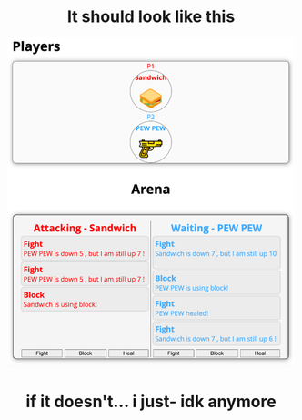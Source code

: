 <div align=center>
<h1>It should look like this</h1>
<img src="./public/screenshots/screenshot.png">
<h1>if it doesn't... i just- idk anymore</h1>
</div>
